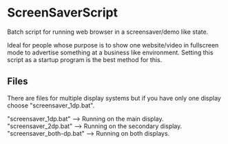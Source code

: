 # ScreenSaverScript
Batch script for running web browser in a screensaver/demo like state.

Ideal for people whose purpose is to show one website/video in fullscreen mode to advertise something at a business like environment. Setting this script as a startup program is the best method for this.

## Files
There are files for multiple display systems but if you have only one display choose "screensaver_1dp.bat".

"screensaver_1dp.bat" --> Running on the main display.  
"screensaver_2dp.bat" --> Running on the secondary display.  
"screensaver_both-dp.bat" --> Running on both displays.  
